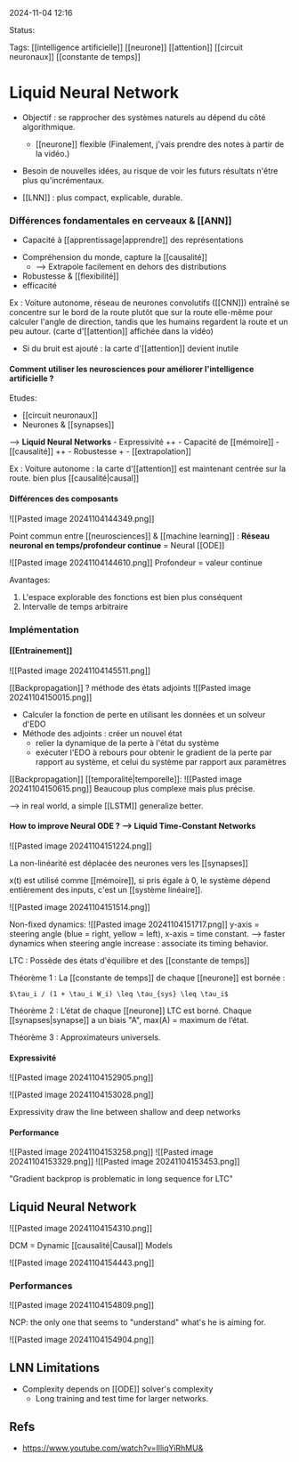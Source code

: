 2024-11-04 12:16

Status:

Tags: [[intelligence artificielle]] [[neurone]] [[attention]] [[circuit neuronaux]] [[constante de temps]]

# Liquid Neural Network

- Objectif : se rapprocher des systèmes naturels au dépend du côté algorithmique.
	- [[neurone]] flexible
	(Finalement, j'vais prendre des notes à partir de la vidéo.)

- Besoin de nouvelles idées, au risque de voir les futurs résultats n'être plus qu'incrémentaux. 
- [[LNN]] : plus compact, explicable, durable.

### Différences fondamentales en cerveaux & [[ANN]]

- Capacité à [[apprentissage|apprendre]] des représentations
* Compréhension du monde, capture la [[causalité]]
	- --> Extrapole facilement en dehors des distributions
* Robustesse & [[flexibilité]]
* efficacité 


Ex : Voiture autonome, réseau de neurones convolutifs ([[CNN]]) entraîné se concentre sur le bord de la route plutôt que sur la route elle-même pour calculer l'angle de direction, tandis que les humains regardent la route et un peu autour. (carte d'[[attention]] affichée dans la vidéo)

- Si du bruit est ajouté : la carte d'[[attention]] devient inutile

#### Comment utiliser les neurosciences pour améliorer l'intelligence artificielle ? 

Etudes:
* [[circuit neuronaux]]
*  Neurones & [[synapses]] 

--> **Liquid Neural Networks**
		- Expressivité ++
		- Capacité de [[mémoire]]
		- [[causalité]] ++
		- Robustesse + 
		- [[extrapolation]] 

Ex : Voiture autonome : la carte d'[[attention]] est maintenant centrée sur la route. bien plus [[causalité|causal]]

#### Différences des composants 

![[Pasted image 20241104144349.png]]

Point commun entre [[neurosciences]] & [[machine learning]] :
	**Réseau neuronal en temps/profondeur continue** = Neural [[ODE]]

![[Pasted image 20241104144610.png]]
Profondeur = valeur continue

Avantages:
1. L'espace explorable des fonctions est bien plus conséquent 
2. Intervalle de temps arbitraire

### Implémentation

#### [[Entrainement]] 

![[Pasted image 20241104145511.png]]

[[Backpropagation]] ? méthode des états adjoints
![[Pasted image 20241104150015.png]]

- Calculer la fonction de perte en utilisant les données et un solveur d'EDO
- Méthode des adjoints : créer un nouvel état
    - relier la dynamique de la perte à l'état du système
    - exécuter l'EDO à rebours pour obtenir le gradient de la perte par rapport au système, et celui du système par rapport aux paramètres

[[Backpropagation]] [[temporalité|temporelle]]:
![[Pasted image 20241104150615.png]]
Beaucoup plus complexe mais plus précise. 

--> in real world, a simple [[LSTM]] generalize better.

#### How to improve Neural ODE ? --> Liquid Time-Constant Networks 

![[Pasted image 20241104151224.png]]

La non-linéarité est déplacée des neurones vers les [[synapses]] 

x(t) est utilisé comme [[mémoire]], si pris égale à 0, le système dépend entièrement des inputs, c'est un [[système linéaire]]. 

![[Pasted image 20241104151514.png]]

Non-fixed dynamics:
![[Pasted image 20241104151717.png]]
y-axis = steering angle (blue = right, yellow = left), x-axis = time constant.
--> faster dynamics when steering angle increase : associate its timing behavior.

LTC : Possède des états d'équilibre et des [[constante de temps]]

Théorème 1 : La [[constante de temps]] de chaque [[neurone]] est bornée :

    $\tau_i / (1 + \tau_i W_i) \leq \tau_{sys} \leq \tau_i$

Théorème 2 : L’état de chaque [[neurone]] LTC est borné. Chaque [[synapses|synapse]] a un biais "A", max(A) = maximum de l’état.

Théorème 3 : Approximateurs universels.
#### Expressivité

![[Pasted image 20241104152905.png]]

![[Pasted image 20241104153028.png]]

Expressivity draw the line between shallow and deep networks 

#### Performance
![[Pasted image 20241104153258.png]]  ![[Pasted image 20241104153329.png]]
![[Pasted image 20241104153453.png]]

"Gradient backprop is problematic in long sequence for LTC"

##  Liquid Neural Network

![[Pasted image 20241104154310.png]]

DCM = Dynamic [[causalité|Causal]] Models

![[Pasted image 20241104154443.png]]

### Performances 
![[Pasted image 20241104154809.png]]

NCP: the only one that seems to "understand" what's he is aiming for. 

![[Pasted image 20241104154904.png]]

## LNN Limitations

- Complexity depends on [[ODE]] solver's complexity
	- Long training and test time for larger networks. 
## Refs
- https://www.youtube.com/watch?v=IlliqYiRhMU&